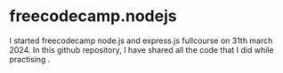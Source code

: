 # freecodecamp.nodejs
I started freecodecamp node.js and express.js fullcourse on 31th march 2024.
In this github repository, I have shared all the code that I did while practising .
